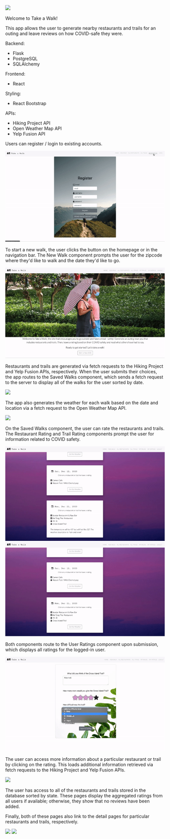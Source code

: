 
![](/github-gifs/homepage.gif)


Welcome to Take a Walk! 

This app allows the user to generate nearby restaurants and trails for an outing and leave reviews on how COVID-safe they were. 

Backend:
- Flask
- PostgreSQL 
- SQLAlchemy 

Frontend:
- React 

Styling:
- React Bootstrap 

APIs:
- Hiking Project API 
- Open Weather Map API
- Yelp Fusion API 

Users can register / login to existing accounts. 


![](/github-gifs/registerlogin.gif)



To start a new walk, the user clicks the button on the homepage or in the navigation bar. The New Walk component prompts the user for the zipcode where they'd like to walk and the date they'd like to go.


![](/github-gifs/newwalk.gif)



Restaurants and trails are generated via fetch requests to the Hiking Project and Yelp Fusion APIs, respectively. When the user submits their choices, the app routes to the Saved Walks component, which sends a fetch request to the server to display all of the walks for the user sorted by date. 


![](/github-gifs/choosecomponents.gif)



The app also generates the weather for each walk based on the date and location via a fetch request to the Open Weather Map API. 


![](/github-gifs/savedwalksweather.gif)



On the Saved Walks component, the user can rate the restaurants and trails. The Restaurant Rating and Trail Rating components prompt the user for information related to COVID safety. 


![](/github-gifs/restreview.gif)
![](/github-gifs/trailreview.gif)



Both components route to the User Ratings component upon submission, which displays all ratings for the logged-in user. 


![](/github-gifs/userratings.gif)



The user can access more information about a particular restaurant or trail by clicking on the rating. This loads additional information retrieved via fetch requests to the Hiking Project and Yelp Fusion APIs. 


![](/github-gifs/restinfo.gif)



The user has access to all of the restaurants and trails stored in the database sorted by state. These pages display the aggregated ratings from all users if available; otherwise, they show that no reviews have been added.   

Finally, both of these pages also link to the detail pages for particular restaurants and trails, respectively. 


![](/github-gifs/allrestaurants.gif)
![](/github-gifs/traildetail.gif)
